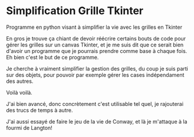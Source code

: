 # Simplification Grille Tkinter
 Programme en python visant à simplifier la vie avec les grilles en Tkinter
 
 En gros je trouve ça chiant de devoir réécrire certains bouts de code pour gérer les grilles sur un canvas Tkinter, et je me suis dit que ce serait bien d'avoir un programme que je pourrais prendre comme base à chaque fois.
Eh bien c'est le but de ce programme.

Je cherche à vraiment simplifier la gestion des grilles, du coup je suis parti sur des objets, pour pouvoir par exemple gérer les cases indépendament des autres.

Voilà voilà.

J'ai bien avancé, donc concrètement c'est utilisable tel quel, je rajouterai des trucs de temps à autre.

J'ai aussi essayé de faire le jeu de la vie de Conway, et là je m'attaque à la fourmi de Langton!
